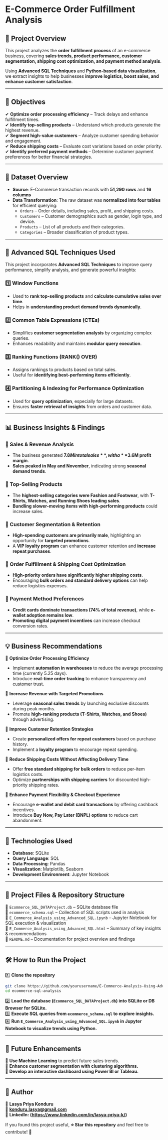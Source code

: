 # **E-Commerce Order Fulfillment Analysis**  

## 📖 **Project Overview**  
This project analyzes the **order fulfillment process** of an e-commerce business, covering **sales trends, product performance, customer segmentation, shipping cost optimization, and payment method analysis**.  

Using **Advanced SQL Techniques** and **Python-based data visualization**, we extract insights to help businesses **improve logistics, boost sales, and enhance customer satisfaction**.  

---

## 🎯 **Objectives**  
✔ **Optimize order processing efficiency** – Track delays and enhance fulfillment times.  
✔ **Identify top-selling products** – Understand which products generate the highest revenue.  
✔ **Segment high-value customers** – Analyze customer spending behavior and engagement.  
✔ **Reduce shipping costs** – Evaluate cost variations based on order priority.  
✔ **Identify preferred payment methods** – Determine customer payment preferences for better financial strategies.  

---

## 📂 **Dataset Overview**  
- **Source**: E-Commerce transaction records with **51,290 rows** and **16 columns**  
- **Data Transformation**: The raw dataset was **normalized into four tables** for efficient querying:
  - `Orders` – Order details, including sales, profit, and shipping costs.  
  - `Customers` – Customer demographics such as gender, login type, and device.  
  - `Products` – List of all products and their categories.  
  - `Categories` – Broader classification of product types.  

---

## 🚀 **Advanced SQL Techniques Used**  
This project incorporates **Advanced SQL Techniques** to improve query performance, simplify analysis, and generate powerful insights:  

### **1️⃣ Window Functions**  
   - Used to **rank top-selling products** and **calculate cumulative sales over time**.  
   - Helps in **understanding product demand trends dynamically**.  

### **2️⃣ Common Table Expressions (CTEs)**  
   - Simplifies **customer segmentation analysis** by organizing complex queries.  
   - Enhances readability and maintains **modular query execution**.  

### **3️⃣ Ranking Functions (RANK() OVER)**  
   - Assigns rankings to products based on total sales.  
   - Useful for **identifying best-performing items efficiently**.  

### **4️⃣ Partitioning & Indexing for Performance Optimization**  
   - Used for **query optimization**, especially for large datasets.  
   - Ensures **faster retrieval of insights** from orders and customer data.  

---

## 📊 **Business Insights & Findings**  

### **📌 Sales & Revenue Analysis**  
- The business generated **$7.8M in total sales**, with a **$3.6M profit margin**.  
- **Sales peaked in May and November**, indicating strong **seasonal demand trends**.  

### **📌 Top-Selling Products**  
- The **highest-selling categories were Fashion and Footwear**, with **T-Shirts, Watches, and Running Shoes leading sales**.  
- **Bundling slower-moving items with high-performing products** could increase sales.  

### **📌 Customer Segmentation & Retention**  
- **High-spending customers are primarily male**, highlighting an opportunity for **targeted promotions**.  
- A **VIP loyalty program** can enhance customer retention and **increase repeat purchases**.  

### **📌 Order Fulfillment & Shipping Cost Optimization**  
- **High-priority orders have significantly higher shipping costs**.  
- Encouraging **bulk orders and standard delivery options** can help reduce logistics expenses.  

### **📌 Payment Method Preferences**  
- **Credit cards dominate transactions (74% of total revenue)**, while **e-wallet adoption remains low**.  
- **Promoting digital payment incentives** can increase checkout conversion rates.  

---

## 💡 **Business Recommendations**  
📌 **Optimize Order Processing Efficiency**  
   - Implement **automation in warehouses** to reduce the average processing time (currently 5.25 days).  
   - Introduce **real-time order tracking** to enhance transparency and customer trust.  

📌 **Increase Revenue with Targeted Promotions**  
   - Leverage **seasonal sales trends** by launching exclusive discounts during peak months.  
   - Promote **high-ranking products (T-Shirts, Watches, and Shoes)** through advertising.  

📌 **Improve Customer Retention Strategies**  
   - Create **personalized offers for repeat customers** based on purchase history.  
   - Implement a **loyalty program** to encourage repeat spending.  

📌 **Reduce Shipping Costs Without Affecting Delivery Time**  
   - Offer **free standard shipping for bulk orders** to reduce per-item logistics costs.  
   - Optimize **partnerships with shipping carriers** for discounted high-priority shipping rates.  

📌 **Enhance Payment Flexibility & Checkout Experience**  
   - Encourage **e-wallet and debit card transactions** by offering cashback incentives.  
   - Introduce **Buy Now, Pay Later (BNPL) options** to reduce cart abandonment.  

---

## 🔧 **Technologies Used**  
- **Database**: SQLite  
- **Query Language**: SQL  
- **Data Processing**: Pandas  
- **Visualization**: Matplotlib, Seaborn  
- **Development Environment**: Jupyter Notebook  

---

## 📂 **Project Files & Repository Structure**  
📁 `Ecommerce_SQL_DATAProject.db` – SQLite database file  
📁 `ecommerce_schema.sql` – Collection of SQL scripts used in analysis  
📁 `E_Commerce_Analysis_using_Advanced_SQL.ipynb` – Jupyter Notebook for SQL execution & visualization  
📁 `E_Commerce_Analysis_using_Advanced_SQL.html` – Summary of key insights & recommendations  
📁 `README.md` – Documentation for project overview and findings  

---

## 🛠 **How to Run the Project**  
1️⃣ **Clone the repository**  
```sh
git clone https://github.com/yourusername/E-Commerce-Analysis-Using-Advanced-SQL.git
cd ecommerce-sql-analysis
```
2️⃣ **Load the database (`Ecommerce_SQL_DATAProject.db`) into SQLite or DB Browser for SQLite.**  
3️⃣ **Execute SQL queries from `ecommerce_schema.sql` to explore insights.**  
4️⃣ **Run `E_Commerce_Analysis_using_Advanced_SQL.ipynb` in Jupyter Notebook to visualize trends using Python.**  

---

## 🔮 **Future Enhancements**  
📌 **Use Machine Learning** to predict future sales trends.  
📌 **Enhance customer segmentation with clustering algorithms.**  
📌 **Develop an interactive dashboard using Power BI or Tableau.**  

---

## 👤 **Author**  
🔹 **Lasya Priya Konduru**  
📧 **konduru.lasya@gmail.com**  
🔗 **LinkedIn: (https://www.linkedin.com/in/lasya-priya-k/)**  

If you found this project useful, **⭐ Star this repository** and feel free to contribute! 🚀
